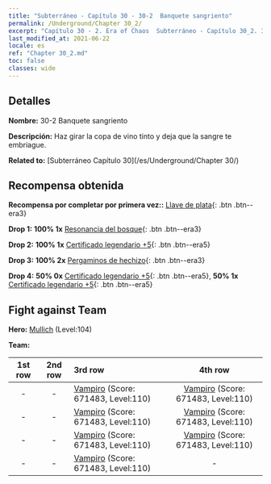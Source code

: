 ```yaml
---
title: "Subterráneo - Capítulo 30 - 30-2  Banquete sangriento"
permalink: /Underground/Chapter 30_2/
excerpt: "Capítulo 30 - 2. Era of Chaos  Subterráneo - Capítulo 30_2. 30-2  Banquete sangriento"
last_modified_at: 2021-06-22
locale: es
ref: "Chapter 30_2.md"
toc: false
classes: wide
---
```


## Detalles

 **Nombre:** 30-2  Banquete sangriento

 **Descripción:**       Haz girar la copa de vino tinto y deja que la sangre te embriague.

 **Related to:** [Subterráneo Capítulo 30](/es/Underground/Chapter 30/)

## Recompensa obtenida

 **Recompensa por completar por primera vez::** [Llave de plata](/ItemsES/con_693/){: .btn .btn--era3}

 **Drop 1:** **100% 1x** [Resonancia del bosque](/ItemsES/her_465/){: .btn .btn--era3}

 **Drop 2:** **100% 1x** [Certificado legendario +5](/ItemsES/mat_102/){: .btn .btn--era5}

 **Drop 3:** **100% 2x** [Pergaminos de hechizo](/ItemsES/con_694/){: .btn .btn--era3}

 **Drop 4:** **50% 0x** [Certificado legendario +5](/ItemsES/mat_102/){: .btn .btn--era5}, **50% 1x** [Certificado legendario +5](/ItemsES/mat_102/){: .btn .btn--era5}


## Fight against Team
 **Hero:** [Mullich](/es/heroes/Mullich/) (Level:104)

 **Team:**


  | 1st row | 2nd row | 3rd row | 4th row |
  |:----:|:----:|:----|:----:|
  | - | - | [Vampiro](/es/units/Vampire/) (Score: 671483, Level:110)  | [Vampiro](/es/units/Vampire/) (Score: 671483, Level:110)  |
  | - | - | [Vampiro](/es/units/Vampire/) (Score: 671483, Level:110)  | [Vampiro](/es/units/Vampire/) (Score: 671483, Level:110)  |
  | - | - | [Vampiro](/es/units/Vampire/) (Score: 671483, Level:110)  | [Vampiro](/es/units/Vampire/) (Score: 671483, Level:110)  |
  | - | - | [Vampiro](/es/units/Vampire/) (Score: 671483, Level:110)  | - |


